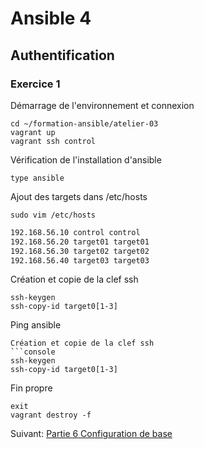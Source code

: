 # Ansible 4
## Authentification
### Exercice 1
Démarrage de l'environnement et connexion
```console
cd ~/formation-ansible/atelier-03
vagrant up
vagrant ssh control
```

Vérification de l'installation d'ansible
```console
type ansible
```

Ajout des targets dans /etc/hosts
```console
sudo vim /etc/hosts
```
```bash
192.168.56.10 control control
192.168.56.20 target01 target01
192.168.56.30 target02 target02
192.168.56.40 target03 target03
```

Création et copie de la clef ssh
```console
ssh-keygen
ssh-copy-id target0[1-3]
```

Ping ansible
```console
Création et copie de la clef ssh
```console
ssh-keygen
ssh-copy-id target0[1-3]
```

Fin propre
```console
exit
vagrant destroy -f
```
Suivant: [Partie 6 Configuration de base](/Ansible_6/Ansible_6.1.md)
